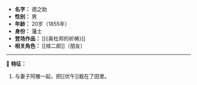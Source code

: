 
- **名字：** 德之助
- **性别：** 男
- **年龄：** 20岁（1855年）
- **身份：** 藩士
- **登场作品：** [[《奥杜邦的祈祷》]]
- **相关角色：** [[禄二郎]]（朋友）

---

👘 **特征：** 

1. 与妻子阿雅一起，把[[优午]]栽在了田里。
